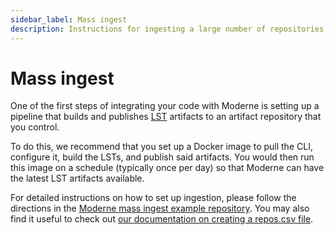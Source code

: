 ```yaml
---
sidebar_label: Mass ingest
description: Instructions for ingesting a large number of repositories with Moderne.
---
```


# Mass ingest

One of the first steps of integrating your code with Moderne is setting up a pipeline that builds and publishes [LST](../../moderne-platform/references/lossless-semantic-trees.md) artifacts to an artifact repository that you control.

To do this, we recommend that you set up a Docker image to pull the CLI, configure it, build the LSTs, and publish said artifacts. You would then run this image on a schedule (typically once per day) so that Moderne can have the latest LST artifacts available.

For detailed instructions on how to set up ingestion, please follow the directions in the [Moderne mass ingest example repository](https://github.com/moderneinc/mass-ingest-example/blob/main/README.md). You may also find it useful to check out [our documentation on creating a repos.csv file](../../references/repos-csv.md).